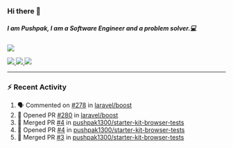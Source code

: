 ### Hi there 👋

##### I am Pushpak, I am a Software Engineer and a problem solver.💻

<a href='https://twitter.com/pushpak1300'><a href="https://pushpak1300.me/" target="_blank">
  <img src="https://img.shields.io/badge/website-%23E34F26.svg?&style=for-the-badge" />
</a> 
 
 <a href="https://twitter.com/pushpak1300" target="_blank">
  <img src="https://img.shields.io/badge/twitter-%231DA1F2.svg?&style=for-the-badge&logo=twitter&logoColor=white" />
</a> 

<a href="https://www.linkedin.com/in/pushpak-c-286b17b1/" target="_blank">
  <img src="https://img.shields.io/badge/linkedin-%230077B5.svg?&style=for-the-badge&logo=linkedin&logoColor=white" />
</a> 

<a href="https://dev.to/pushpak1300/" target="_blank">
  <img src="http://img.shields.io/badge/dev.to-gray?style=for-the-badge&logo=dev.to&?logoColor=white?logoWidth=100?label=" />
</a> 


</p>

---

### ⚡ Recent Activity

<!--START_SECTION:activity-->
1. 🗣 Commented on [#278](https://github.com/laravel/boost/issues/278#issuecomment-3348005610) in [laravel/boost](https://github.com/laravel/boost)
2. 💪 Opened PR [#280](https://github.com/laravel/boost/pull/280) in [laravel/boost](https://github.com/laravel/boost)
3. 🎉 Merged PR [#4](https://github.com/pushpak1300/starter-kit-browser-tests/pull/4) in [pushpak1300/starter-kit-browser-tests](https://github.com/pushpak1300/starter-kit-browser-tests)
4. 💪 Opened PR [#4](https://github.com/pushpak1300/starter-kit-browser-tests/pull/4) in [pushpak1300/starter-kit-browser-tests](https://github.com/pushpak1300/starter-kit-browser-tests)
5. 🎉 Merged PR [#3](https://github.com/pushpak1300/starter-kit-browser-tests/pull/3) in [pushpak1300/starter-kit-browser-tests](https://github.com/pushpak1300/starter-kit-browser-tests)
<!--END_SECTION:activity-->
